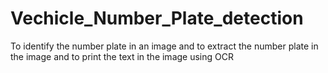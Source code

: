 # Vechicle_Number_Plate_detection
To identify the number plate in an image and to extract the number plate in the image and to print the text in the image using OCR 
